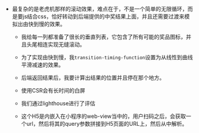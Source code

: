 

- 最复杂的是老虎机那样的滚动效果，难点在于，不是一个简单的无限循环，而是要js结合css，恰好转动到后端提供的中奖结果上面，并且还需要过渡来模拟出由快到慢的效果。
    - 我给每一列都准备了很长的垂直列表，它包含了所有可能的奖品图标，并且头尾相连实现无缝滚动。
    - 为了实现由快到慢，我`transition-timing-function`设置为从线性到曲线平滑减速的效果。
    - 后端返回结果后，我要计算出结果的位置并且停在那个地方。

    - 使用CSR会有长时间的白屏
    - 我们通过lighthouse进行了评估

    - 这个H5是内嵌入在小程序的web-view当中的，用户扫码之后，会获取一个url，然后将其的query参数拼接到H5页面的URL上，然后从中解析。